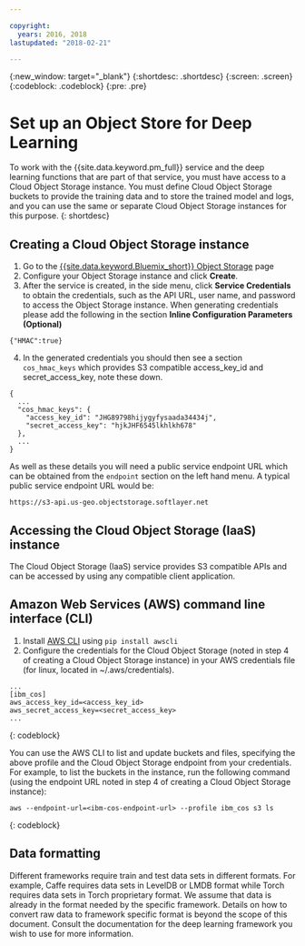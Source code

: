 ```yaml
---

copyright:
  years: 2016, 2018
lastupdated: "2018-02-21"

---
```

{:new_window: target="_blank"}
{:shortdesc: .shortdesc}
{:screen: .screen}
{:codeblock: .codeblock}
{:pre: .pre}

# Set up an Object Store for Deep Learning

To work with the {{site.data.keyword.pm_full}} service and the deep learning functions that are part of that service, you must have access to a Cloud Object Storage instance.  You must define Cloud Object Storage buckets to provide the training data and to store the trained model and logs, and you can use the same or separate Cloud Object Storage instances for this purpose.
{: shortdesc}

## Creating a Cloud Object Storage instance

1. Go to the [{{site.data.keyword.Bluemix_short}} Object Storage](https://console.bluemix.net/catalog/infrastructure/cloud-object-storage) page    
2. Configure your Object Storage instance and click **Create**.
3. After the service is created, in the side menu, click **Service Credentials** to obtain the credentials, such as the API URL, user name, and password to access the Object Storage instance.  When generating credentials please add the following in the section **Inline Configuration Parameters (Optional)**

  `{"HMAC":true}`

4. In the generated credentials you should then see a section `cos_hmac_keys` which provides S3 compatible access_key_id and secret_access_key, note these down.

```
{
  ...
  "cos_hmac_keys": {
    "access_key_id": "JHG89798hijygyfysaada34434j",
    "secret_access_key": "hjkJHF6545lkhlkh678"
  },
  ...
}
```

As well as these details you will need a public service endpoint URL which can be obtained from the `endpoint` section on the left hand menu.  A typical public service endpoint URL would be:

`https://s3-api.us-geo.objectstorage.softlayer.net`

## Accessing the Cloud Object Storage (IaaS) instance

The Cloud Object Storage (IaaS) service provides S3 compatible APIs and can be accessed by using any compatible client application.

## Amazon Web Services (AWS) command line interface (CLI)

1. Install [AWS CLI](https://aws.amazon.com/cli/) using `pip install awscli`
2. Configure the credentials for the Cloud Object Storage (noted in step 4 of creating a Cloud Object Storage instance) in your AWS credentials file (for linux, located in ~/.aws/credentials).

```
...
[ibm_cos]
aws_access_key_id=<access_key_id>
aws_secret_access_key=<secret_access_key>
...

```
{: codeblock}

You can use the AWS CLI to list and update buckets and files, specifying the above profile and the Cloud Object Storage endpoint from your credentials.  For example, to list the buckets in the instance, run the following command (using the endpoint URL noted in step 4 of creating a Cloud Object Storage instance):

```
aws --endpoint-url=<ibm-cos-endpoint-url> --profile ibm_cos s3 ls
```
{: codeblock}

## Data formatting

Different frameworks require train and test data sets in different formats. For example, Caffe requires data sets in LevelDB or LMDB format while Torch requires data sets in Torch proprietary format. We assume that data is already in the format needed by the specific framework. Details on how to convert raw data to framework specific format is beyond the scope of this document. Consult the documentation for the deep learning framework you wish to use for more information.

